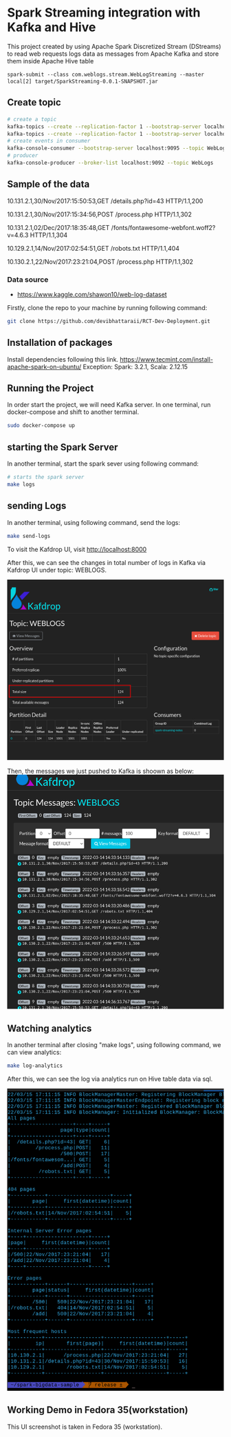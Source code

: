 # Spark Streaming integration with Kafka and Hive

This project created by using Apache Spark Discretized Stream (DStreams) to read web requests logs data as messages 
from Apache Kafka and store them inside Apache Hive table  
```
spark-submit --class com.weblogs.stream.WebLogStreaming --master local[2] target/SparkStreaming-0.0.1-SNAPSHOT.jar
```

## Create topic

```bash
# create a topic
kafka-topics --create --replication-factor 1 --bootstrap-server localhost:9095 --partitions 1 --topic weblog_out
kafka-topics --create --replication-factor 1 --bootstrap-server localhost:9095 --partitions 1 --topic WebLogs
# create events in consumer
kafka-console-consumer --bootstrap-server localhost:9095 --topic WebLogs --from-beginning
# producer
kafka-console-producer --broker-list localhost:9092 --topic WebLogs
```
## Sample of the data

10.131.2.1,30/Nov/2017:15:50:53,GET /details.php?id=43 HTTP/1.1,200

10.131.2.1,30/Nov/2017:15:34:56,POST /process.php HTTP/1.1,302

10.131.2.1,02/Dec/2017:18:35:48,GET /fonts/fontawesome-webfont.woff2?v=4.6.3 HTTP/1.1,304

10.129.2.1,14/Nov/2017:02:54:51,GET /robots.txt HTTP/1.1,404

10.130.2.1,22/Nov/2017:23:21:04,POST /process.php HTTP/1.1,302

### Data source

* https://www.kaggle.com/shawon10/web-log-dataset




Firstly, clone the repo to your machine by running following command:

```bash
git clone https://github.com/devibhattaraii/RCT-Dev-Deployment.git
```

## Installation of packages
Install dependencies following this link. https://www.tecmint.com/install-apache-spark-on-ubuntu/
Exception: Spark: 3.2.1, Scala: 2.12.15


## Running the Project

In order start the project, we will need Kafka server. 
In one terminal, run docker-compose and shift to another terminal.
```bash
sudo docker-compose up
```

## starting the Spark Server
In another terminal, start the spark sever using following command:
```bash
# starts the spark server
make logs

```

## sending Logs
In another terminal, using following command, send the logs:

```bash
make send-logs
```
To visit the Kafdrop UI, visit [http://localhost:8000](http://localhost:8000)

After this, we can see the changes in total number of logs in Kafka via Kafdrop UI under topic: WEBLOGS.

![Kafdrop-UI](https://github.com/devibhattaraii/BigData-Project/blob/0798ff4d215cb61adf6b3598f800b38eb0961169/Kafdrop-UI.png)

Then, the messages we just pushed to Kafka is shoown as below:
![messages](https://github.com/devibhattaraii/BigData-Project/blob/0798ff4d215cb61adf6b3598f800b38eb0961169/viewMessages.png)

## Watching analytics
In another terminal after closing "make logs", using following command, we can view analytics:

```bash
make log-analytics
```
After this, we can see the log via analytics run on Hive table data via sql.

![analytics](https://github.com/devibhattaraii/BigData-Project/blob/48e76e13a6f9b4d3df8b562be180bc4fe72f5b78/analytic.png)

## Working Demo in Fedora 35(workstation)
This UI screenshot is taken in Fedora 35 (workstation).
